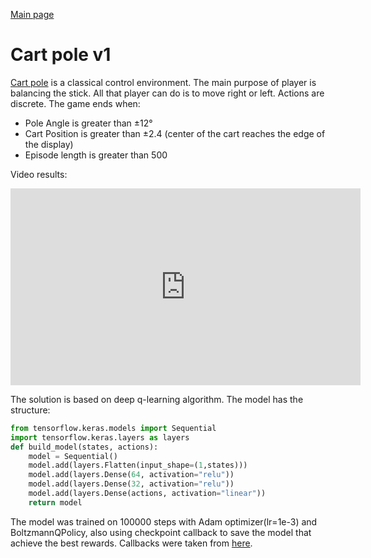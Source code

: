 <a href="/gym">Main page</a>
# Cart pole v1
[Cart pole](https://www.gymlibrary.ml/environments/classic_control/cart_pole/) is a classical control environment. 
The main purpose of player is balancing the stick. All that player can do is to move right or left. Actions are discrete.
The game ends when:
<ul>
    <li>Pole Angle is greater than ±12°</li>
    <li>Cart Position is greater than ±2.4 (center of the cart reaches the edge of the display)</li>
    <li>Episode length is greater than 500</li>
</ul>

Video results:
<p align="center">
    <iframe width="560" height="315" src="https://www.youtube.com/embed/-0jJZjB42ZU" title="YouTube video player" frameborder="0" allow="accelerometer; autoplay; clipboard-write; encrypted-media; gyroscope; picture-in-picture" allowfullscreen></iframe>
</p>

The solution is based on deep q-learning algorithm. The model has the structure:
```python
from tensorflow.keras.models import Sequential
import tensorflow.keras.layers as layers
def build_model(states, actions):
    model = Sequential()
    model.add(layers.Flatten(input_shape=(1,states)))
    model.add(layers.Dense(64, activation="relu"))
    model.add(layers.Dense(32, activation="relu"))
    model.add(layers.Dense(actions, activation="linear"))
    return model
```
The model was trained on 100000 steps with Adam optimizer(lr=1e-3) and BoltzmannQPolicy, also using checkpoint callback
to save the model that achieve the best rewards. Callbacks were taken from [here](https://github.com/guillemhub/DRLDBackEnd/blob/master/callbacks.py#L179).
